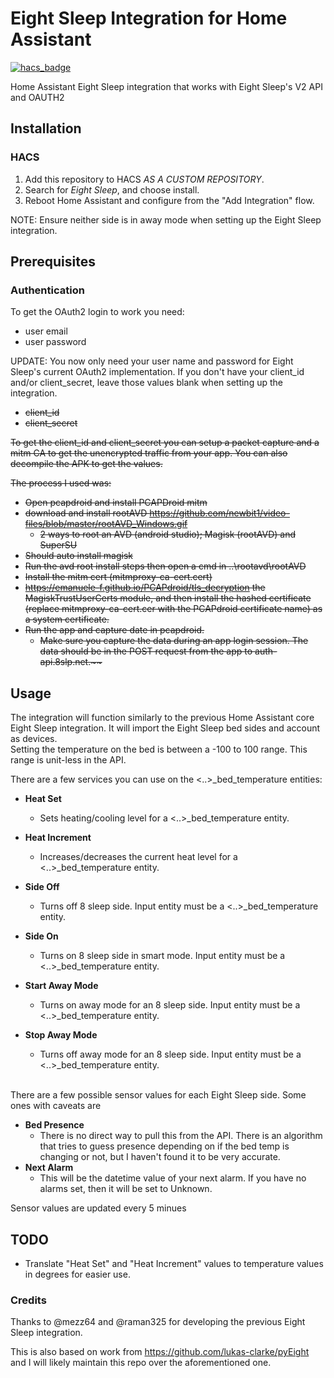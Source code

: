 # Eight Sleep Integration for Home Assistant
[![hacs_badge](https://img.shields.io/badge/HACS-Custom-41BDF5.svg?style=for-the-badge)](https://github.com/hacs/integration)

Home Assistant Eight Sleep integration that works with Eight Sleep's V2 API and OAUTH2

## Installation
### HACS

1. Add this repository to HACS *AS A CUSTOM REPOSITORY*.
2. Search for *Eight Sleep*, and choose install. 
3. Reboot Home Assistant and configure from the "Add Integration" flow.

NOTE: Ensure neither side is in away mode when setting up the Eight Sleep integration.

## Prerequisites ##
### Authentication ###
 

To get the OAuth2 login to work you need:
- user email
- user password

UPDATE: You now only need your user name and password for Eight Sleep's current OAuth2 implementation. If you don't have your client_id and/or client_secret, leave those values blank when setting up the integration.
<strike>

- client_id
- client_secret


To get the client_id and client_secret you can setup a packet capture and a mitm CA to get the unencrypted traffic from your app. You can also decompile the APK to get the values.

The process I used was:
- Open pcapdroid and install PCAPDroid mitm
- download and install rootAVD https://github.com/newbit1/video-files/blob/master/rootAVD_Windows.gif 
  - 2 ways to root an AVD (android studio); Magisk (rootAVD) and SuperSU
- Should auto install magisk
- Run the avd root install steps then open a cmd in ..\rootavd\rootAVD
- Install the mitm cert (mitmproxy-ca-cert.cert)
- https://emanuele-f.github.io/PCAPdroid/tls_decryption the MagiskTrustUserCerts module, and then install the hashed certificate (replace mitmproxy-ca-cert.cer with the PCAPdroid certificate name) as a system certificate. 	
- Run the app and capture date in pcapdroid. 
  - Make sure you capture the data during an app login session. The data should be in the POST request from the app to auth-api.8slp.net.~~</strike>

## Usage ##
The integration will function similarly to the previous Home Assistant core Eight Sleep integration. It will import the Eight Sleep bed sides and account as devices.
<br>Setting the temperature on the bed is between a -100 to 100 range. This range is unit-less in the API.

There are a few services you can use on the <..>_bed_temperature entities:
- **Heat Set**
  - Sets heating/cooling level for a <..>_bed_temperature entity.
- **Heat Increment**
  - Increases/decreases the current heat level for a <..>_bed_temperature entity.
- **Side Off**
  - Turns off 8 sleep side. Input entity must be a <..>_bed_temperature entity.
- **Side On**
  - Turns on 8 sleep side in smart mode. Input entity must be a <..>_bed_temperature entity.
- **Start Away Mode**
  - Turns on away mode for an 8 sleep side. Input entity must be a <..>_bed_temperature entity.
- **Stop Away Mode**
  - Turns off away mode for an 8 sleep side. Input entity must be a <..>_bed_temperature entity.

  <br>

There are a few possible sensor values for each Eight Sleep side. Some ones with caveats are
- **Bed Presence**
  - There is no direct way to pull this from the API. There is an algorithm that tries to guess presence depending on if the bed temp is changing or not, but I haven't found it to be very accurate.
- **Next Alarm**
  - This will be the datetime value of your next alarm. If you have no alarms set, then it will be set to Unknown.
  
Sensor values are updated every 5 minues

## TODO ##
- Translate "Heat Set" and "Heat Increment" values to temperature values in degrees for easier use.

### Credits ###
Thanks to @mezz64 and @raman325 for developing the previous Eight Sleep integration.

This is also based on work from https://github.com/lukas-clarke/pyEight and I will likely maintain this repo over the aforementioned one.